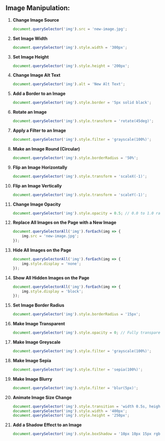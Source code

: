 ## **Image Manipulation**:

1. **Change Image Source**
   ```javascript
   document.querySelector('img').src = 'new-image.jpg';
   ```

2. **Set Image Width**
   ```javascript
   document.querySelector('img').style.width = '300px';
   ```

3. **Set Image Height**
   ```javascript
   document.querySelector('img').style.height = '200px';
   ```

4. **Change Image Alt Text**
   ```javascript
   document.querySelector('img').alt = 'New Alt Text';
   ```

5. **Add a Border to an Image**
   ```javascript
   document.querySelector('img').style.border = '5px solid black';
   ```

6. **Rotate an Image**
   ```javascript
   document.querySelector('img').style.transform = 'rotate(45deg)';
   ```

7. **Apply a Filter to an Image**
   ```javascript
   document.querySelector('img').style.filter = 'grayscale(100%)';
   ```

8. **Make an Image Round (Circular)**
   ```javascript
   document.querySelector('img').style.borderRadius = '50%';
   ```

9. **Flip an Image Horizontally**
   ```javascript
   document.querySelector('img').style.transform = 'scaleX(-1)';
   ```

10. **Flip an Image Vertically**
    ```javascript
    document.querySelector('img').style.transform = 'scaleY(-1)';
    ```

11. **Change Image Opacity**
    ```javascript
    document.querySelector('img').style.opacity = 0.5; // 0.0 to 1.0 range
    ```

12. **Replace All Images on the Page with a New Image**
    ```javascript
    document.querySelectorAll('img').forEach(img => {
        img.src = 'new-image.jpg';
    });
    ```

13. **Hide All Images on the Page**
    ```javascript
    document.querySelectorAll('img').forEach(img => {
        img.style.display = 'none';
    });
    ```

14. **Show All Hidden Images on the Page**
    ```javascript
    document.querySelectorAll('img').forEach(img => {
        img.style.display = 'block';
    });
    ```

15. **Set Image Border Radius**
    ```javascript
    document.querySelector('img').style.borderRadius = '15px';
    ```

16. **Make Image Transparent**
    ```javascript
    document.querySelector('img').style.opacity = 0; // Fully transparent
    ```

17. **Make Image Greyscale**
    ```javascript
    document.querySelector('img').style.filter = 'grayscale(100%)';
    ```

18. **Make Image Sepia**
    ```javascript
    document.querySelector('img').style.filter = 'sepia(100%)';
    ```

19. **Make Image Blurry**
    ```javascript
    document.querySelector('img').style.filter = 'blur(5px)';
    ```

20. **Animate Image Size Change**
    ```javascript
    document.querySelector('img').style.transition = 'width 0.5s, height 0.5s';
    document.querySelector('img').style.width = '400px';
    document.querySelector('img').style.height = '250px';
    ```

21. **Add a Shadow Effect to an Image**
    ```javascript
    document.querySelector('img').style.boxShadow = '10px 10px 15px rgba(0, 0, 0, 0.5)';
    ```